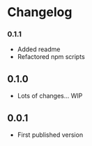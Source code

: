 # Changelog

### 0.1.1

* Added readme
* Refactored npm scripts

## 0.1.0

* Lots of changes... WIP

## 0.0.1

* First published version
